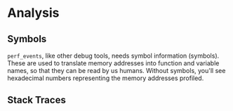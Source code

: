 # Analysis

## Symbols

`perf_events`, like other debug tools, needs symbol information (symbols). These are used to 
translate memory addresses into function and variable names, so that they can be read by us humans.
Without symbols, you'll see hexadecimal numbers representing the memory addresses profiled.

## Stack Traces


